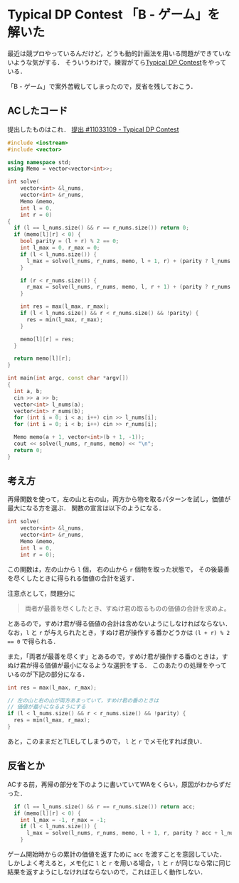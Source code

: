 # Typical DP Contest 「B - ゲーム」を解いた

最近は競プロやっているんだけど，どうも動的計画法を用いる問題ができていないような気がする．
そういうわけで，練習がてら[Typical DP Contest](https://atcoder.jp/contests/tdpc)をやっている．

「B - ゲーム」で案外苦戦してしまったので，反省を残しておこう．

## ACしたコード

提出したものはこれ．
[提出 #11033109 - Typical DP Contest](https://atcoder.jp/contests/tdpc/submissions/11033109)


```cpp
#include <iostream>
#include <vector>

using namespace std;
using Memo = vector<vector<int>>;

int solve(
    vector<int> &l_nums,
    vector<int> &r_nums,
    Memo &memo,
    int l = 0,
    int r = 0)
{
  if (l == l_nums.size() && r == r_nums.size()) return 0;
  if (memo[l][r] < 0) {
    bool parity = (l + r) % 2 == 0;
    int l_max = 0, r_max = 0;
    if (l < l_nums.size()) {
      l_max = solve(l_nums, r_nums, memo, l + 1, r) + (parity ? l_nums[l] : 0);
    }

    if (r < r_nums.size()) {
      r_max = solve(l_nums, r_nums, memo, l, r + 1) + (parity ? r_nums[r] : 0);
    }

    int res = max(l_max, r_max);
    if (l < l_nums.size() && r < r_nums.size() && !parity) {
      res = min(l_max, r_max);
    }

    memo[l][r] = res;
  }

  return memo[l][r];
}

int main(int argc, const char *argv[])
{
  int a, b;
  cin >> a >> b;
  vector<int> l_nums(a);
  vector<int> r_nums(b);
  for (int i = 0; i < a; i++) cin >> l_nums[i];
  for (int i = 0; i < b; i++) cin >> r_nums[i];

  Memo memo(a + 1, vector<int>(b + 1, -1));
  cout << solve(l_nums, r_nums, memo) << "\n";
  return 0;
}
```

## 考え方

再帰関数を使って，左の山と右の山，両方から物を取るパターンを試し，価値が最大になる方を選ぶ．
関数の宣言は以下のようになる．

```cpp
int solve(
    vector<int> &l_nums,
    vector<int> &r_nums,
    Memo &memo,
    int l = 0,
    int r = 0);
```

この関数は，左の山から `l` 個， 右の山から `r` 個物を取った状態で，
その後最善を尽くしたときに得られる価値の合計を返す．

注意点として，問題分に

> 両者が最善を尽くしたとき、すぬけ君の取るものの価値の合計を求めよ。

とあるので，すめけ君が得る価値の合計は含めないようにしなければならない．
なお，`l` と `r` が与えられたとき，すぬけ君が操作する番かどうかは `(l + r) % 2 == 0` で得られる．

また，「両者が最善を尽くす」とあるので，すめけ君が操作する番のときは，すぬけ君が得る価値が最小になるような選択をする．
このあたりの処理をやっているのが下記の部分になる．

```cpp
int res = max(l_max, r_max);

// 左の山と右の山が両方あまっていて，すめけ君の番のときは
// 価値が最小になるようにする
if (l < l_nums.size() && r < r_nums.size() && !parity) {
  res = min(l_max, r_max);
}
```

あと，このままだとTLEしてしまうので， `l` と `r` でメモ化すれば良い．

## 反省とか

ACする前，再帰の部分を下のように書いていてWAをくらい，原因がわからずだった．
```cpp
  if (l == l_nums.size() && r == r_nums.size()) return acc;
  if (memo[l][r] < 0) {
    int l_max = -1, r_max = -1;
    if (l < l_nums.size()) {
      l_max = solve(l_nums, r_nums, memo, l + 1, r, parity ? acc + l_nums[l] : acc);
    }
```

ゲーム開始時からの累計の価値を返すために `acc` を渡すことを意図していた．
しかしよく考えると，メモ化に `l` と `r` を用いる場合，`l` と `r` が同じなら常に同じ結果を返すようにしなければならないので，これは正しく動作しない．
